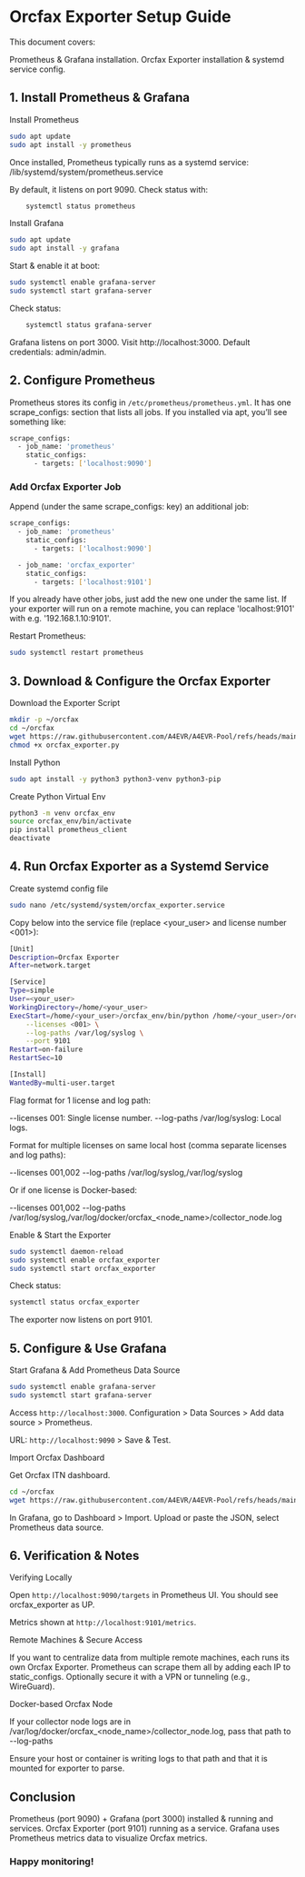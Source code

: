 # Orcfax Exporter Setup Guide 

This document covers:

Prometheus & Grafana installation.
Orcfax Exporter installation & systemd service config.
    
## 1. Install Prometheus & Grafana

Install Prometheus

```bash
sudo apt update
sudo apt install -y prometheus
```

Once installed, Prometheus typically runs as a systemd service:
    /lib/systemd/system/prometheus.service

By default, it listens on port 9090.
Check status with:

```bash
    systemctl status prometheus
```

Install Grafana

```bash
sudo apt update
sudo apt install -y grafana
```
   
Start & enable it at boot:

```bash
sudo systemctl enable grafana-server
sudo systemctl start grafana-server
```

Check status:

```bash
    systemctl status grafana-server
```

Grafana listens on port 3000. Visit http://localhost:3000.
Default credentials: admin/admin.

## 2. Configure Prometheus

Prometheus stores its config in `/etc/prometheus/prometheus.yml`. It has one scrape_configs: section that lists all jobs. If you installed via apt, you’ll see something like:

```bash
scrape_configs:
  - job_name: 'prometheus'
    static_configs:
      - targets: ['localhost:9090']
```

### Add Orcfax Exporter Job

Append (under the same scrape_configs: key) an additional job:

```bash
scrape_configs:
  - job_name: 'prometheus'
    static_configs:
      - targets: ['localhost:9090']

  - job_name: 'orcfax_exporter'
    static_configs:
      - targets: ['localhost:9101']
```

If you already have other jobs, just add the new one under the same list.
If your exporter will run on a remote machine, you can replace 'localhost:9101' with e.g. '192.168.1.10:9101'.

Restart Prometheus:

```bash
sudo systemctl restart prometheus
```

## 3. Download & Configure the Orcfax Exporter

Download the Exporter Script

```bash
mkdir -p ~/orcfax
cd ~/orcfax
wget https://raw.githubusercontent.com/A4EVR/A4EVR-Pool/refs/heads/main/orcfax/monitoring/orcfax_exporter.py
chmod +x orcfax_exporter.py
```

Install Python

```bash
sudo apt install -y python3 python3-venv python3-pip
```

Create Python Virtual Env

```bash
python3 -m venv orcfax_env
source orcfax_env/bin/activate
pip install prometheus_client
deactivate
```

## 4. Run Orcfax Exporter as a Systemd Service

Create systemd config file

```bash
sudo nano /etc/systemd/system/orcfax_exporter.service
```

Copy below into the service file (replace <your_user> and license number <001>):

```bash
[Unit]
Description=Orcfax Exporter
After=network.target

[Service]
Type=simple
User=<your_user>
WorkingDirectory=/home/<your_user>
ExecStart=/home/<your_user>/orcfax_env/bin/python /home/<your_user>/orcfax/orcfax_exporter.py \
    --licenses <001> \
    --log-paths /var/log/syslog \
    --port 9101
Restart=on-failure
RestartSec=10

[Install]
WantedBy=multi-user.target
```
Flag format for 1 license and log path:

--licenses 001: Single license number.
--log-paths /var/log/syslog: Local logs.
    

Format for multiple licenses on same local host (comma separate licenses and log paths):

--licenses 001,002
--log-paths /var/log/syslog,/var/log/syslog

Or if one license is Docker-based:

--licenses 001,002
 --log-paths /var/log/syslog,/var/log/docker/orcfax_<node_name>/collector_node.log


Enable & Start the Exporter

```bash
sudo systemctl daemon-reload
sudo systemctl enable orcfax_exporter
sudo systemctl start orcfax_exporter
```

Check status:

```bash
systemctl status orcfax_exporter
```

The exporter now listens on port 9101.

## 5. Configure & Use Grafana

Start Grafana & Add Prometheus Data Source

```bash
sudo systemctl enable grafana-server
sudo systemctl start grafana-server
```
Access `http://localhost:3000`.
Configuration > Data Sources > Add data source > Prometheus.
    
URL: `http://localhost:9090` > Save & Test.

Import Orcfax Dashboard

Get Orcfax ITN dashboard.

```bash
cd ~/orcfax
wget https://raw.githubusercontent.com/A4EVR/A4EVR-Pool/refs/heads/main/orcfax/monitoring/Orcfax-ITN-A4EVR.json
```
In Grafana, go to Dashboard > Import.
Upload or paste the JSON, select Prometheus data source.

## 6. Verification & Notes

Verifying Locally

Open `http://localhost:9090/targets` in Prometheus UI.
You should see orcfax_exporter as UP.
    
Metrics shown at `http://localhost:9101/metrics`.


Remote Machines & Secure Access

If you want to centralize data from multiple remote machines, each runs its own Orcfax Exporter.
Prometheus can scrape them all by adding each IP to static_configs.
Optionally secure it with a VPN or tunneling (e.g., WireGuard).

Docker-based Orcfax Node

If your collector node logs are in /var/log/docker/orcfax_<node_name>/collector_node.log, pass that path to --log-paths

Ensure your host or container is writing logs to that path and that it is mounted for exporter to parse.

## Conclusion

Prometheus (port 9090) + Grafana (port 3000) installed & running and services.
Orcfax Exporter (port 9101) running as a service.
Grafana uses Prometheus metrics data to visualize Orcfax metrics.


### Happy monitoring!